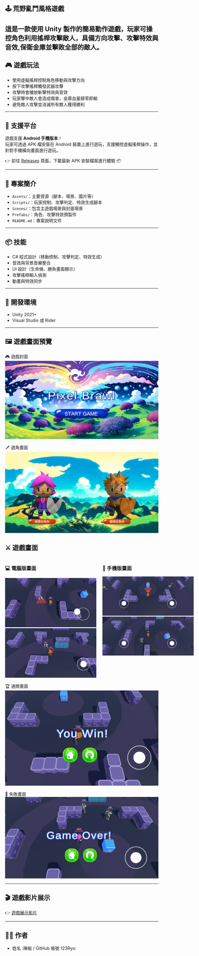 ## 🕹️ 荒野亂鬥風格遊戲

## 這是一款使用 Unity 製作的簡易動作遊戲，玩家可操控角色利用搖桿攻擊敵人，具備方向攻擊、攻擊特效與音效,保衛金庫並擊敗全部的敵人。

## 🎮 遊戲玩法

- 使用虛擬搖桿控制角色移動與攻擊方向
- 按下攻擊搖桿觸發武器攻擊
- 攻擊時會播放斬擊特效與音效
- 玩家擊中敵人會造成傷害，金庫血量歸零即輸
- 避免敵人攻擊並消滅所有敵人獲得勝利

---

## 📱 支援平台

遊戲支援 **Android 手機版本**！  
玩家可透過 APK 檔安裝在 Android 裝置上進行遊玩，支援觸控虛擬搖桿操作，並針對手機橫向畫面進行遊玩。

👉 前往 [Releases](https://github.com/123Ryo/PixelBrawl/releases/tag/v0.3) 頁面，下載最新 APK 安裝檔案進行體驗 📦

---

## 📂 專案簡介

- `Assets/`：主要資源（腳本、場景、圖片等）
- `Scripts/`：玩家控制、攻擊判定、特效生成腳本
- `Scenes/`：包含主遊戲場景與封面場景
- `Prefabs/`：角色、攻擊特效預製件
- `README.md`：專案說明文件

---

## 📦 技能

- C# 程式設計（移動控制、攻擊判定、特效生成）
- 音效與背景音樂整合
- UI 設計（生命條、勝負畫面顯示）
- 攻擊搖桿輸入偵測
- 動畫與特效同步

---

## 🔧 開發環境

- Unity 2021+
- Visual Studio 或 Rider

---

## 🖼️ 遊戲畫面預覽

🎮 遊戲封面
![遊戲封面](Images/PixelBrawl遊戲封面.png)

🗡️ 選角畫面
![角色跳躍](Images/PixelBrawl選角畫面.png)

<h2>⚔️ 遊戲畫面</h2>

<div style="display: flex; justify-content: space-between; align-items: flex-start; gap: 20px;">

  <!-- 電腦版畫面區塊 -->
  <div style="flex: 1; min-width: 300px;">
    <h3>💻 電腦版畫面</h3>
    <img src="Images/PixelBrawl遊戲畫面.png" width="100%">
    <img src="Images/PixelBrawl遊戲畫面2.png" width="100%">
  </div>

  <!-- 手機版畫面區塊 -->
  <div style="flex: 1; min-width: 300px;">
    <h3>📱 手機版畫面</h3>
    <img src="Images/手機版畫面.jpg" width="100%">
    <img src="Images/手機版畫面2.jpg" width="100%">
  </div>

</div>

🏆 通關畫面
![通關](Images/PixelBrawl遊戲通關畫面.png)

🏁 失敗畫面
![失敗](Images/PixelBrawl遊戲結束畫面.png)

---

## 🎬 遊戲影片展示

👉 [遊戲展示影片](Video/PixelBrawlDemo.mp4)

---

## 👨‍💻 作者

- 姓名 :陳榆 / GitHub 帳號 123Ryo:
